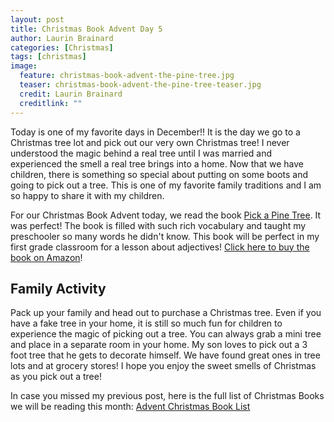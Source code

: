 ```yaml
---
layout: post
title: Christmas Book Advent Day 5
author: Laurin Brainard
categories: [Christmas]
tags: [christmas]
image:
  feature: christmas-book-advent-the-pine-tree.jpg
  teaser: christmas-book-advent-the-pine-tree-teaser.jpg
  credit: Laurin Brainard
  creditlink: ""
---
```

Today is one of my favorite days in December!! It is the day we go to a Christmas tree lot and pick out our very own Christmas tree! I never understood the magic behind a real tree until I was married and experienced the smell a real tree brings into a home. Now that we have children, there is something so special about putting on some boots and going to pick out a tree. This is one of my favorite family traditions and I am so happy to share it with my children. 

For our Christmas Book Advent today, we read the book [Pick a Pine Tree](https://amzn.to/33DdqqJ). It was perfect! The book is filled with such rich vocabulary and taught my preschooler so many words he didn't know. This book will be perfect in my first grade classroom for a lesson about adjectives! [Click here to buy the book on Amazon](https://amzn.to/33DdqqJ)! 

## Family Activity

Pack up your family and head out to purchase a Christmas tree. Even if you have a fake tree in your home, it is still so much fun for children to experience the magic of picking out a tree. You can always grab a mini tree and place in a separate room in your home. My son loves to pick out a 3 foot tree that he gets to decorate himself. We have found great ones in tree lots and at grocery stores! I hope you enjoy the sweet smells of Christmas as you pick out a tree! 

In case you missed my previous post, here is the full list of Christmas Books we will be reading this month: [Advent Christmas Book List](https://theprimarybrain.com/christmas/2019/11/29/Christmas-Book-Advent-Book-List/)
